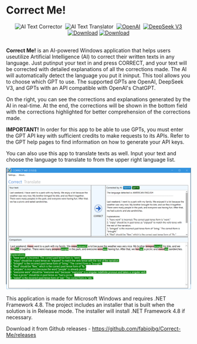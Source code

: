 # Correct Me! 

<div align="center" style="text-align: center;">
 <img alt="AI Text Corrector" src="https://img.shields.io/badge/AI-Text Corrector-blue?style=flat" />&nbsp;
 <img alt="AI Text Translator" src="https://img.shields.io/badge/AI-Text Translator-blue?style=flat" />&nbsp;
 <a href="https://www.openai.com" target="_blank"><img alt="OpenAI" src="https://img.shields.io/badge/Open-AI-blue?style=flat" /></a>&nbsp;
 <a href="https://www.deepseek.com" target="_blank"><img alt="DeepSeek V3" src="https://img.shields.io/badge/DeepSeek_V3-AI-blue?style=flat" /></a><br>
 <a href="https://github.com/fabiojbg/Correct-Me/releases/latest"><img alt="Download" src="https://img.shields.io/github/v/release/fabiojbg/Correct-Me" /></a>
 <a href="https://www.paypal.com/donate/?business=G47L9N4UW8C2C&no_recurring=1&item_name=Thank+you+%21%21%21&currency_code=USD"><img alt="Download" src="https://img.shields.io/badge/Buy_me_a_beer-👍  😊  👍-yellow?style=flat" /></a>
</div>
<br>

**Correct Me!** is an AI-powered Windows application that helps users useutilize Artificial Intelligence (AI) to correct their written texts in any language. Just putinput your text in and press CORRECT, and your text will be corrected with detailed explanations of all the corrections made. The AI will automatically detect the language you put it ininput. This tool allows you to choose which GPT to use. The supported GPTs are OpenAI, DeepSeek V3, and GPTs with an API compatible with OpenAI's ChatGPT.

On the right, you can see the corrections and explanations generated by the AI in real-time. At the end, the corrections will be shown in the bottom field with the corrections highlighted for better comprehension of the corrections made.

**IMPORTANT!** In order for this app to be able to use GPTs, you must enter the GPT API key with sufficient credits to make requests to its APIs. Refer to the GPT help pages to find information on how to generate your API keys.

You can also use this app to translate texts as well. Input your text and choose the language to translate to from the upper right language list.


![alt text](./Images/AppSample.png)

This application is made for Microsoft Windows and requires .NET Framework 4.8. The project includes an installer that is built when the solution is in Release mode. The installer will install .NET Framework 4.8 if necessary.

Download it from Github releases - https://github.com/fabiojbg/Correct-Me/releases



